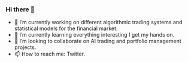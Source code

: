 ### Hi there 👋

- 🔭 I’m currently working on different algorithmic trading systems and statistical models for the financial market.
- 🌱 I’m currently learning everything interesting I get my hands on.
- 👯 I’m looking to collaborate on AI trading and portfolio management projects. 
- 📫 How to reach me: Twitter.



<!--
**ManuFinancialTech/ManuFinancialTech** is a ✨ _special_ ✨ repository because its `README.md` (this file) appears on your GitHub profile.
- ⚡ Fun fact: ...
-->
